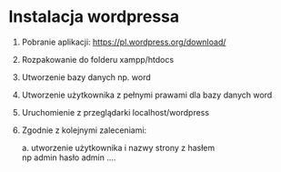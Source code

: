 #  Instalacja wordpressa
1. Pobranie aplikacji: https://pl.wordpress.org/download/
2. Rozpakowanie do folderu xampp/htdocs
3. Utworzenie bazy danych np. word
4. Utworzenie użytkownika z pełnymi prawami dla bazy danych word
5. Uruchomienie z przeglądarki localhost/wordpress
6. Zgodnie z kolejnymi zaleceniami:

    a. utworzenie użytkownika i nazwy strony z hasłem    
    np admin hasło admin ....